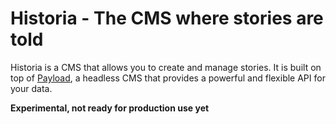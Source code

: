 # Historia - The CMS where stories are told

Historia is a CMS that allows you to create and manage stories. It is built on top of [Payload](https://payloadcms.com), a headless CMS that provides a powerful and flexible API for your data.

**Experimental, not ready for production use yet**
